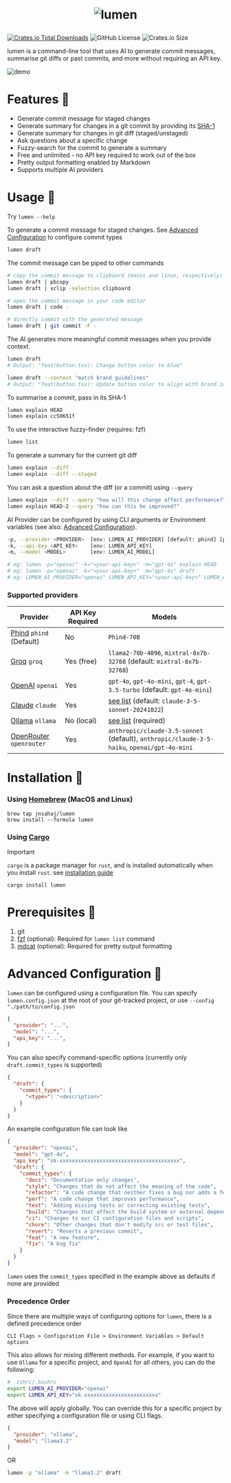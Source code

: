 
# <p align="center"><img src="https://github.com/user-attachments/assets/896f9239-134a-4428-9bb5-50ea59cdb5c3" alt="lumen" /></p>
[![Crates.io Total Downloads](https://img.shields.io/crates/d/lumen?label=downloads%20%40crates.io)](https://crates.io/crates/lumen)
![GitHub License](https://img.shields.io/github/license/jnsahaj/lumen)
![Crates.io Size](https://img.shields.io/crates/size/lumen)




lumen is a command-line tool that uses AI to generate commit messages, summarise git diffs or past commits, and more without requiring an API key.

![demo](https://github.com/user-attachments/assets/0d029bdb-3b11-4b5c-bed6-f5a91d8529f2)

# Features 🔅
- Generate commit message for staged changes
- Generate summary for changes in a git commit by providing its [SHA-1](https://graphite.dev/guides/git-hash)
- Generate summary for changes in git diff (staged/unstaged)
- Ask questions about a specific change
- Fuzzy-search for the commit to generate a summary
- Free and unlimited - no API key required to work out of the box
- Pretty output formatting enabled by Markdown
- Supports multiple AI providers

# Usage 🔅
Try `lumen --help`

To generate a commit message for staged changes.
See [Advanced Configuration](#advanced-configuration) to configure commit types
```zsh
lumen draft
```
The commit message can be piped to other commands
```zsh
# copy the commit message to clipboard (macos and linux, respectively)
lumen draft | pbcopy
lumen draft | xclip -selection clipboard

# open the commit message in your code editor
lumen draft | code -

# directly commit with the generated message
lumen draft | git commit -F -
```
The AI generates more meaningful commit messages when you provide context.

```zsh
lumen draft
# Output: "feat(button.tsx): Change button color to blue"

lumen draft --context "match brand guidelines"
# Output: "feat(button.tsx): Update button color to align with brand identity"
```
To summarise a commit, pass in its SHA-1
```zsh
lumen explain HEAD
lumen explain cc50651f
```
To use the interactive fuzzy-finder (requires: fzf)
```zsh
lumen list
```
To generate a summary for the current git diff
```zsh
lumen explain --diff
lumen explain --diff --staged
```
You can ask a question about the diff (or a commit) using `--query`
```zsh
lumen explain --diff --query "how will this change affect performance?"
lumen explain HEAD~2 --query "how can this be improved?"
```

AI Provider can be configured by using CLI arguments or Environment variables (see also: [Advanced Configuration](#advanced-configuration)).
```sh
-p, --provider <PROVIDER>  [env: LUMEN_AI_PROVIDER] [default: phind] [possible values: openai, phind, groq, claude, ollama, openrouter]
-k, --api-key <API_KEY>    [env: LUMEN_API_KEY]
-m, --model <MODEL>        [env: LUMEN_AI_MODEL]

# eg: lumen -p="openai" -k="<your-api-key>" -m="gpt-4o" explain HEAD
# eg: lumen -p="openai" -k="<your-api-key>" -m="gpt-4o" draft
# eg: LUMEN_AI_PROVIDER="openai" LUMEN_API_KEY="<your-api-key>" LUMEN_AI_MODEL="gpt-4o" lumen list
```

### Supported providers

| Provider                                                                                                             | API Key Required | Models                                                                                      |
|----------------------------------------------------------------------------------------------------------------------|------------------|---------------------------------------------------------------------------------------------|
| [Phind](https://www.phind.com/agent) `phind` (Default)                                                             | No              | `Phind-70B`                                                                                |
| [Groq](https://groq.com/) `groq`                                                                                   | Yes (free)      | `llama2-70b-4096`, `mixtral-8x7b-32768` (default: `mixtral-8x7b-32768`)                     |
| [OpenAI](https://platform.openai.com/docs/guides/text-generation/chat-completions-api) `openai`                    | Yes             | `gpt-4o`, `gpt-4o-mini`, `gpt-4`, `gpt-3.5-turbo` (default: `gpt-4o-mini`)                  |
| [Claude](https://claude.ai/new) `claude`                                                                     | Yes             | [see list](https://docs.anthropic.com/en/docs/about-claude/models#model-names) (default: `claude-3-5-sonnet-20241022`) |                                                                                |
| [Ollama](https://github.com/ollama/ollama) `ollama`                                                                     | No (local)             | [see list](https://github.com/ollama/ollama/blob/main/docs/api.md#model-names) (required) |                                                                                |
| [OpenRouter](https://openrouter.ai/) `openrouter`                                                                     | Yes             | `anthropic/claude-3.5-sonnet` (default), `anthropic/claude-3-5-haiku`, `openai/gpt-4o-mini` |                                                                                |


# Installation 🔅
### Using [Homebrew](https://brew.sh/) (MacOS and Linux)
```
brew tap jnsahaj/lumen
brew install --formula lumen
```
### Using [Cargo](https://github.com/rust-lang/cargo)

> [!IMPORTANT]
> `cargo` is a package manager for `rust`,
> and is installed automatically when you install `rust`.
> see [installation guide](https://doc.rust-lang.org/cargo/getting-started/installation.html)
```
cargo install lumen
```

# Prerequisites 🔅
1. git
2. [fzf](https://github.com/junegunn/fzf) (optional): Required for `lumen list` command
3. [mdcat](https://github.com/swsnr/mdcat) (optional): Required for pretty output formatting


# Advanced Configuration 🔅
`lumen` can be configured using a configuration file. You can specify `lumen.config.json` at the root of your git-tracked project, or use `--config "./path/to/config.json`

```json
{
  "provider": "...",
  "model": "...",
  "api_key": "...",
}
```
You can also specify command-specific options (currently only `draft.commit_types` is supported)
```json
{
  "draft": {
    "commit_types": {
      "<type>": "<description>"
    }
  }
}
```

An example configuration file can look like
```json
{
  "provider": "openai",
  "model": "gpt-4o",
  "api_key": "sk-xxxxxxxxxxxxxxxxxxxxxxxxxxxxxxxxxxxxxxx",
  "draft": {
    "commit_types": {
      "docs": "Documentation only changes",
      "style": "Changes that do not affect the meaning of the code",
      "refactor": "A code change that neither fixes a bug nor adds a feature",
      "perf": "A code change that improves performance",
      "test": "Adding missing tests or correcting existing tests",
      "build": "Changes that affect the build system or external dependencies",
      "ci": "Changes to our CI configuration files and scripts",
      "chore": "Other changes that don't modify src or test files",
      "revert": "Reverts a previous commit",
      "feat": "A new feature",
      "fix": "A bug fix"
    }
  }
}
```
`lumen` uses the `commit_types` specified in the example above as defaults if none are provided

### Precedence Order
Since there are multiple ways of configuring options for `lumen`, there is a defined precedence order
```
CLI Flags > Configuration File > Environment Variables > Default options
```
This also allows for mixing different methods.
For example, if you want to use `Ollama` for a specific project, and `OpenAI` for all others, you can do the following:
```sh
# .zshrc/.bashrc
export LUMEN_AI_PROVIDER="openai"
export LUMEN_API_KEY="sk-xxxxxxxxxxxxxxxxxxxxxxxx"
```
The above will apply globally. You can override this for a specific project by either specifying a configuration file or using CLI flags.
```json
{
  "provider": "ollama",
  "model": "llama3.2"
}
```
OR
```sh
lumen -p "ollama" -m "llama3.2" draft
```

